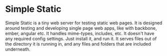 Simple Static
==============
Simple Static is a tiny web server for testing static web pages. It is designed around testing and 
developing single page web apps, like with backbone, ember, angular etc. It handles mime-types, 
includes, etc.  It doesn't have any required config settings.  Just install it, and run it. It 
serves files out of the directory it is running in, and any files and folders that are included 
underneath.
